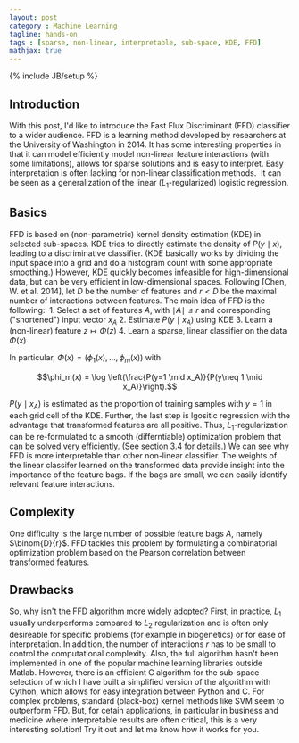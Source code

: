 ```yaml
---
layout: post
category : Machine Learning
tagline: hands-on
tags : [sparse, non-linear, interpretable, sub-space, KDE, FFD]
mathjax: true
---
```

{% include JB/setup %}

## Introduction

With this post, I'd like to introduce the Fast Flux Discriminant (FFD) classifier to a wider audience. FFD is a learning method developed by researchers at the University of Washington in 2014. 
It has some interesting properties in that it can model efficiently model non-linear feature interactions (with some limitations), allows for sparse solutions and is easy to interpret. Easy interpretation is often lacking for non-linear classification methods.  
It can be seen as a generalization of the linear ($L_1$-regularized) logistic regression. 

## Basics

FFD is based on (non-parametric) kernel density estimation (KDE) in selected sub-spaces. KDE tries to directly estimate the density of $P(y \mid x)$, leading to a discriminative classifier. (KDE basically works by dividing the input space into a grid and do a histogram count with some appropriate smoothing.) However, KDE quickly becomes infeasible for high-dimensional data, but can be very efficient in low-dimensional spaces. Following [Chen, W. et al. 2014], let $D$ be the number of features and $r < D$ be the maximal number of interactions between features. 
The main idea of FFD is the following: 
 1. Select a set of features $A$, with $\mid A \mid \leq r$ and corresponding ("shortened") input vector $x_A$ 2. Estimate $P(y\mid x_A)$ using KDE 3. Learn a (non-linear) feature $z \mapsto \Phi(z)$ 4. Learn a sparse, linear classifier on the data $\Phi(x)$

In particular, $\Phi(x) = \left(\phi_1(x),\ldots,\phi_m(x)\right)$ with 

$$\phi_m(x) = \log \left(\frac{P(y=1 \mid x_A)}{P(y\neq 1 \mid x_A)}\right).$$

$P(y\mid x_A)$ is estimated as the proportion of training samples with $y=1$ in each grid cell of the KDE. Further, the last step is lgositic regression with the advantage that transformed features are all positive. Thus, $L_1$-regularization can be re-formulated to a smooth (differntiable) optimization problem that can be solved very efficiently. (See section 3.4 for details.)
We can see why FFD is more interpretable than other non-linear classifier. The weights of the linear classifer learned on the transformed data provide insight into the importance of the feature bags. If the bags are small, we can easily identify relevant feature interactions.

## Complexity

One difficulty is the large number of possible feature bags $A$, namely $\binom{D}{r}$. FFD tackles this problem by formulating a combinatorial optimization problem based on the Pearson correlation between transformed features. 

## Drawbacks

So, why isn't the FFD algorithm more widely adopted? First, in practice, $L_1$ usually underperforms compared to $L_2$ regularization and is often only desireable for specific problems (for example in biogenetics) or for ease of interpretation. In addition, the number of interactions $r$ has to be small to control the computational complexity. Also, the full algorithm hasn't been implemented in one of the popular machine learning libraries outside Matlab. However, there is an efficient C algorithm for the sub-space selection of which I have built a simplified version of the algorithm with Cython, which allows for easy integration between Python and C. For complex problems, standard (black-box) kernel methods like SVM seem to outperform FFD. But, for cetain applications, in particular in business and medicine where interpretable results are often critical, this is a very interesting solution! Try it out and let me know how it works for you.
